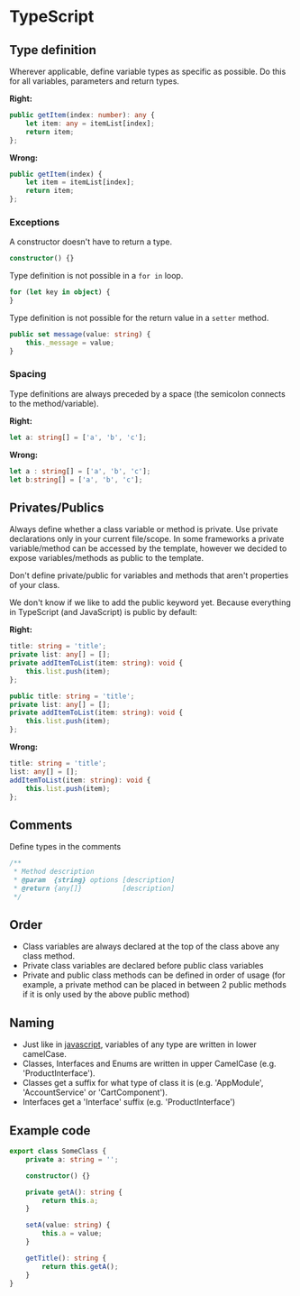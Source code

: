 # TypeScript

## Type definition
Wherever applicable, define variable types as specific as possible. Do this for all variables, parameters and return types.

**Right:**
```typescript
public getItem(index: number): any {
	let item: any = itemList[index];
	return item;
};
```
**Wrong:**
```typescript
public getItem(index) {
	let item = itemList[index];
	return item;
};
```

### Exceptions

A constructor doesn't have to return a type.
```typescript
constructor() {}
```

Type definition is not possible in a `for in` loop.
```typescript
for (let key in object) {
}
```

Type definition is not possible for the return value in a `setter` method.
```typescript
public set message(value: string) {
	this._message = value;
}
```

### Spacing
Type definitions are always preceded by a space (the semicolon connects to the method/variable).

**Right:**
```typescript
let a: string[] = ['a', 'b', 'c'];
```
**Wrong:**
```typescript
let a : string[] = ['a', 'b', 'c'];
let b:string[] = ['a', 'b', 'c'];
```

## Privates/Publics
Always define whether a class variable or method is private. Use private declarations only in your current file/scope. In some frameworks a private variable/method can be accessed by the template, however we decided to expose variables/methods as public to the template.

Don't define private/public for variables and methods that aren't properties of your class.

We don't know if we like to add the public keyword yet. Because everything in TypeScript (and JavaScript) is public by default:

**Right:**
```typescript
title: string = 'title';
private list: any[] = [];
private addItemToList(item: string): void {
	this.list.push(item);
};

public title: string = 'title';
private list: any[] = [];
private addItemToList(item: string): void {
	this.list.push(item);
};
```

**Wrong:**
```typescript
title: string = 'title';
list: any[] = [];
addItemToList(item: string): void {
	this.list.push(item);
};
```

## Comments
Define types in the comments
```typescript
/**
 * Method description
 * @param  {string} options [description]
 * @return {any[]}          [description]
 */
```

## Order
- Class variables are always declared at the top of the class above any class method.
- Private class variables are declared before public class variables
- Private and public class methods can be defined in order of usage (for example, a private method can be placed in between 2 public methods if it is only used by the above public method)

## Naming
- Just like in [javascript](README.md#write-variables-in-camelcase), variables of any type are written in lower camelCase.
- Classes, Interfaces and Enums are written in upper CamelCase (e.g. 'ProductInterface').
- Classes get a suffix for what type of class it is (e.g. 'AppModule', 'AccountService' or 'CartComponent').
- Interfaces get a 'Interface' suffix (e.g. 'ProductInterface')

## Example code
```typescript
export class SomeClass {
	private a: string = '';

	constructor() {}

	private getA(): string {
		return this.a;
	}

	setA(value: string) {
		this.a = value;
	}

	getTitle(): string {
		return this.getA();
	}
}
```
